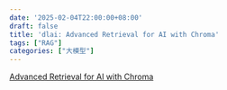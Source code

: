 ```yaml
---
date: '2025-02-04T22:00:00+08:00'
draft: false
title: 'dlai: Advanced Retrieval for AI with Chroma'
tags: ["RAG"]
categories: ["大模型"]
---
```


[Advanced Retrieval for AI with Chroma](https://xves6ft58q.feishu.cn/docx/NOyIdQqKToAanlxUbk3cJniCnjb?from=from_copylink)
